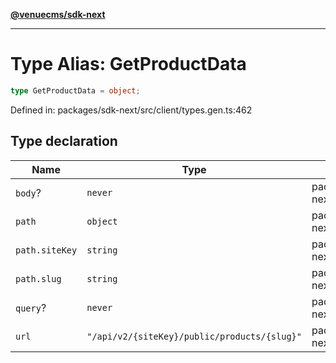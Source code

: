 [**@venuecms/sdk-next**](../Index.md)

***

# Type Alias: GetProductData

```ts
type GetProductData = object;
```

Defined in: packages/sdk-next/src/client/types.gen.ts:462

## Type declaration

| Name | Type | Defined in |
| ------ | ------ | ------ |
| <a id="body"></a> `body`? | `never` | packages/sdk-next/src/client/types.gen.ts:463 |
| <a id="path"></a> `path` | `object` | packages/sdk-next/src/client/types.gen.ts:464 |
| `path.siteKey` | `string` | packages/sdk-next/src/client/types.gen.ts:465 |
| `path.slug` | `string` | packages/sdk-next/src/client/types.gen.ts:466 |
| <a id="query"></a> `query`? | `never` | packages/sdk-next/src/client/types.gen.ts:468 |
| <a id="url"></a> `url` | `"/api/v2/{siteKey}/public/products/{slug}"` | packages/sdk-next/src/client/types.gen.ts:469 |
